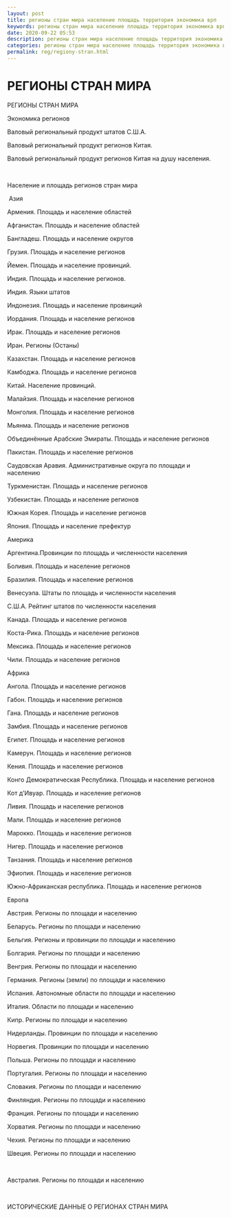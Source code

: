 ```yaml
---
layout: post
title: регионы стран мира население площадь территория экономика врп
keywords: регионы стран мира население площадь территория экономика врп административное деление
date: 2020-09-22 05:53
description: регионы стран мира население площадь территория экономика врп
categories: регионы стран мира население площадь территория экономика врп
permalink: reg/regiony-stran.html
---
```


# РЕГИОНЫ СТРАН МИРА



РЕГИОНЫ СТРАН МИРА


Экономика регионов


Валовый региональный продукт штатов С.Ш.А.


Валовый региональный продукт регионов Китая.


Валовый региональный продукт регионов Китая на душу населения.


 


Население и площадь регионов стран мира


 Азия


Армения. Площадь и население областей


Афганистан. Площадь и население областей


Бангладеш. Площадь и население округов


Грузия. Площадь и население регионов


Йемен. Площадь и население провинций.


Индия. Площадь и население регионов.


Индия. Языки штатов


Индонезия. Площадь и население провинций


Иордания. Площадь и население регионов


Ирак. Площадь и население регионов


Иран. Регионы (Останы)


 Казахстан. Площадь и население регионов


Камбоджа. Площадь и население регионов


Китай. Население провинций.


Малайзия. Площадь и население регионов


Монголия. Площадь и население регионов


Мьянма. Площадь и население регионов


Объединённые Арабские Эмираты. Площадь и население регионов


Пакистан. Площадь и население регионов


 Саудовская Аравия. Административные округа по площади и населению


Туркменистан. Площадь и население регионов


Узбекистан. Площадь и население регионов


Южная Корея. Площадь и население регионов


Япония. Площадь и население префектур 



Америка



Аргентина.Провинции по площадь и численности населения


Боливия. Площадь и население регионов


Бразилия. Площадь и население регионов


Венесуэла. Штаты по площадь и численности населения


С.Ш.А. Рейтинг штатов по численности населения


Канада. Площадь и население регионов 


Коста-Рика. Площадь и население регионов 


Мексика. Площадь и население регионов


Чили. Площадь и население регионов






Африка


Ангола. Площадь и население регионов 


Габон. Площадь и население регионов 


Гана. Площадь и население регионов


Замбия. Площадь и население регионов


Египет. Площадь и население регионов 


Камерун. Площадь и население регионов


Кения. Площадь и население регионов


Конго Демократическая Республика. Площадь и население регионов


Кот д&#39;Ивуар. Площадь и население регионов


Ливия. Площадь и население регионов


Мали. Площадь и население регионов 


Марокко. Площадь и население регионов 


Нигер. Площадь и население регионов


Танзания. Площадь и население регионов 


Эфиопия. Площадь и население регионов  


Южно-Африканская республика. Площадь и население регионов




Европа


Австрия. Регионы по площади и населению


Беларусь. Регионы по площади и населению


Бельгия. Регионы и провинции по площади и населению


Болгария. Регионы по площади и населению


Венгрия. Регионы по площади и населению


Германия. Регионы (земли) по площади и населению


Испания. Автономные области по площади и населению


Италия. Области по площади и населению


Кипр. Регионы по площади и населению


 Нидерланды. Провинции по площади и населению


 Норвегия. Провинции по площади и населению


Польша. Регионы по площади и населению


Португалия. Регионы по площади и населению


Словакия. Регионы по площади и населению


Финляндия. Регионы по площади и населению


Франция. Регионы по площади и населению


Хорватия. Регионы по площади и населению


Чехия. Регионы по площади и населению


Швеция. Регионы по площади и населению


 


Австралия. Регионы по площади и населению




 


ИСТОРИЧЕСКИЕ ДАННЫЕ О РЕГИОНАХ СТРАН МИРА
		
		
		
